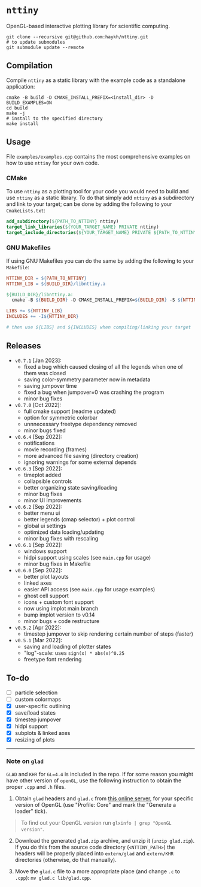 # `nttiny`

OpenGL-based interactive plotting library for scientific computing.

```shell
git clone --recursive git@github.com:haykh/nttiny.git
# to update submodules
git submodule update --remote
```

## Compilation

Compile `nttiny` as a static library with the example code as a standalone application:

```shell
cmake -B build -D CMAKE_INSTALL_PREFIX=<install_dir> -D BUILD_EXAMPLES=ON
cd build
make -j
# install to the specified directory
make install
```

## Usage

File `examples/examples.cpp` contains the most comprehensive examples on how to use `nttiny` for your own code.

### CMake

To use `nttiny` as a plotting tool for your code you would need to build and use `nttiny` as a static library. To do that simply add `nttiny` as a subdirectory and link to your target; can be done by adding the following to your `CmakeLists.txt`: 

```cmake
add_subdirectory(${PATH_TO_NTTINY} nttiny)
target_link_libraries(${YOUR_TARGET_NAME} PRIVATE nttiny)
target_include_directories(${YOUR_TARGET_NAME} PRIVATE ${PATH_TO_NTTINY}/)
```

### GNU Makefiles

If using GNU Makefiles you can do the same by adding the following to your `Makefile`:

```makefile
NTTINY_DIR = ${PATH_TO_NTTINY}
NTTINY_LIB = ${BUILD_DIR}/libnttiny.a

${BUILD_DIR}/libnttiny.a:
  cmake -B ${BUILD_DIR} -D CMAKE_INSTALL_PREFIX=${BUILD_DIR} -S ${NTTINY_DIR} -D BUILD_EXAMPLES=OFF && cd ${BUILD_DIR} && make -j && make install

LIBS += ${NTTINY_LIB}
INCLUDES += -I${NTTINY_DIR}

# then use ${LIBS} and ${INCLUDES} when compiling/linking your target
```

## Releases
* `v0.7.1` [Jan 2023]:
  - fixed a bug which caused closing of all the legends when one of them was closed
  - saving color-symmetry parameter now in metadata
  - saving jumpover time
  - fixed a bug when jumpover=0 was crashing the program
  - minor bug fixes
* `v0.7.0` [Oct 2022]:
  - full cmake support (readme updated)
  - option for symmetric colorbar
  - unnnecessary freetype dependency removed
  - minor bugs fixed
* `v0.6.4` [Sep 2022]:
  - notifications
  - movie recording (frames)
  - more advanced file saving (directory creation)
  - ignoring warnings for some external depends
* `v0.6.3` [Sep 2022]:
  - timeplot added
  - collapsible controls
  - better organizing state saving/loading
  - minor bug fixes
  - minor UI improvements
* `v0.6.2` [Sep 2022]:
  - better menu ui
  - better legends (cmap selector) + plot control
  - global ui settings
  - optimized data loading/updating
  - minor bug fixes with rescaling
* `v0.6.1` [Sep 2022]:
  - windows support
  - hidpi support using scales (see `main.cpp` for usage)
  - minor bug fixes in Makefile
* `v0.6.0` [Sep 2022]:
  - better plot layouts
  - linked axes
  - easier API access (see `main.cpp` for usage examples)
  - ghost cell support
  - icons + custom font support
  - now using implot main branch
  - bump implot version to v0.14
  - minor bugs + code restructure
* `v0.5.2` [Apr 2022]:
  - timestep jumpover to skip rendering certain number of steps (faster)
* `v0.5.1` [Mar 2022]:
  - saving and loading of plotter states
  - "log"-scale: uses `sign(x) * abs(x)^0.25`
  - freetype font rendering

## To-do

- [ ] particle selection
- [ ] custom colormaps
- [x] user-specific outlining
- [x] save/load states
- [x] timestep jumpover
- [x] hidpi support
- [x] subplots & linked axes
- [x] resizing of plots

---

### Note on `glad`

`GLAD` and `KHR` for `GL=4.4` is included in the repo. If for some reason you might have other version of `openGL`, use the following instruction to obtain the proper `.cpp` and `.h` files.

1. Obtain `glad` headers and `glad.c` from [this online server](https://glad.dav1d.de/), for your specific version of OpenGL (use "Profile: Core" and mark the "Generate a loader" tick).

> To find out your OpenGL version run `glxinfo | grep "OpenGL version"`.

2. Download the generated `glad.zip` archive, and unzip it (`unzip glad.zip`). If you do this from the source code directory (`<NTTINY_PATH>`) the headers will be properly placed into `extern/glad` and `extern/KHR` directories (otherwise, do that manually).

3. Move the `glad.c` file to a more appropriate place (and change `.c` to `.cpp`): `mv glad.c lib/glad.cpp`.